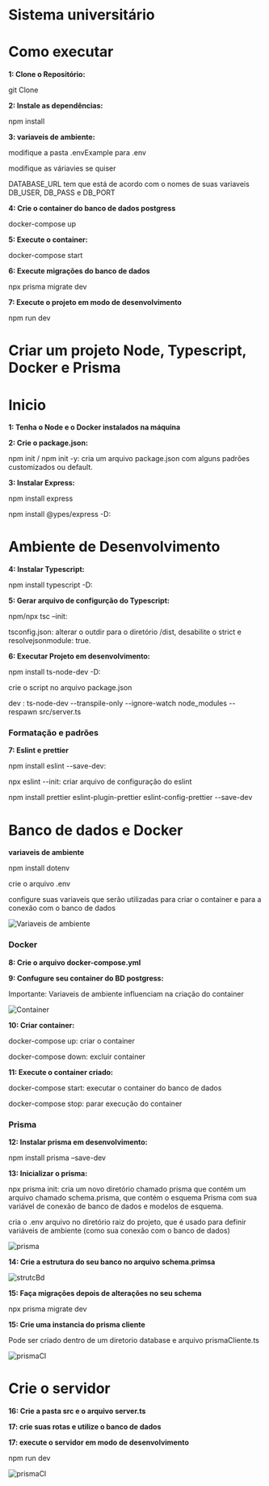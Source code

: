 
# Sistema universitário
# Como executar


**1: Clone o Repositório:**

git Clone

**2: Instale as dependências:**

npm install

**3: variaveis de ambiente:**

modifique a pasta .envExample para .env

modifique as váriavies se quiser

DATABASE_URL tem que está de acordo com o nomes de suas variaveis DB_USER, DB_PASS e DB_PORT

**4: Crie o container do banco de dados postgress**

docker-compose up

**5: Execute o container:**

docker-compose start

**6: Execute migrações do banco de dados**

npx prisma migrate dev

**7: Execute o projeto em modo de desenvolvimento**

npm run dev


# Criar um projeto Node, Typescript, Docker e Prisma
# Inicio

**1: Tenha o Node e o Docker instalados na máquina**

**2: Crie o package.json:**

npm init / npm init -y:  cria um arquivo package.json com alguns padrões customizados ou default.

**3: Instalar Express:**

npm install express

npm install @ypes/express -D:

# Ambiente de Desenvolvimento

**4: Instalar Typescript:**

npm install typescript -D:

**5: Gerar arquivo de configurção do Typescript:**

npm/npx tsc –init: 

tsconfig.json: alterar o outdir para o diretório /dist, desabilite o strict e resolvejsonmodule: true.

**6: Executar Projeto em desenvolvimento:**

npm install ts-node-dev -D:

crie o script no arquivo package.json

 dev : ts-node-dev --transpile-only --ignore-watch node_modules --respawn src/server.ts

 ### Formatação e padrões

 **7: Eslint e prettier**

npm install eslint --save-dev:

npx eslint --init: criar arquivo de configuração do eslint

npm install prettier eslint-plugin-prettier eslint-config-prettier --save-dev

# Banco de dados e Docker

**variaveis de ambiente**

npm install dotenv

crie o arquivo .env

configure suas variaveis que serão utilizadas para criar o container e para a conexão com o banco de dados

![Variaveis de ambiente](./readme/env.PNG)

### Docker

**8: Crie o arquivo docker-compose.yml**


**9: Confugure seu container do BD postgress:**

Importante: Variaveis de ambiente influenciam na criação do container

![Container](./readme/container.PNG)


**10: Criar container:**

docker-compose up: criar o container

docker-compose down: excluir container

**11: Execute o container criado:**

docker-compose start: executar o container do banco de dados

docker-compose stop: parar execução do container 

### Prisma

**12: Instalar prisma em desenvolvimento:**

npm install prisma –save-dev

**13: Inicializar o prisma:**

npx prisma init: cria um novo diretório chamado prisma que contém um arquivo chamado schema.prisma, que contém o esquema Prisma com sua variável de conexão de banco de dados e modelos de esquema. 

cria o .env arquivo no diretório raiz do projeto, que é usado para definir variáveis ​​de ambiente (como sua conexão com o banco de dados)


![prisma](./readme/prisma.PNG)


**14: Crie a estrutura do seu banco no arquivo schema.primsa**

![strutcBd](./readme/prisma1.PNG)

**15: Faça migrações depois de alterações no seu schema**

npx prisma migrate dev

**15: Crie uma instancia do prisma cliente**

Pode ser criado dentro de um diretorio database e arquivo prismaCliente.ts

![prismaCl](./readme/prismaCliente.PNG)

# Crie o servidor


**16: Crie a pasta src e o arquivo server.ts**


**17: crie suas rotas e utilize o banco de dados**

**17: execute o servidor em modo de desenvolvimento**

npm run dev

![prismaCl](./readme/server.PNG)









 





